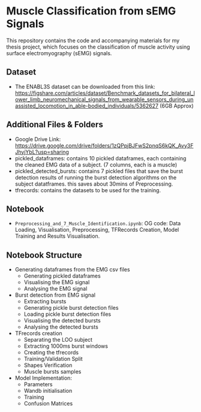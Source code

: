 
# Muscle Classification from sEMG Signals 

This repository contains the code and accompanying materials for my thesis project, which focuses on the classification of muscle activity using surface electromyography (sEMG) signals.

## Dataset
- The ENABL3S dataset can be downloaded from this link: https://figshare.com/articles/dataset/Benchmark_datasets_for_bilateral_lower_limb_neuromechanical_signals_from_wearable_sensors_during_unassisted_locomotion_in_able-bodied_individuals/5362627  (6GB Approx)


## Additional Files & Folders 
- Google Drive Link: https://drive.google.com/drive/folders/1zQPpjBJFwS2pnqS6kQK_Avy3FJhyjYbL?usp=sharing 
- pickled_dataframes: contains 10 pickled dataframes, each containing the cleaned EMG data of a subject. (7 columns, each is a muscle)
- pickled_detected_bursts: contains 7 pickled files that save the burst detection results of running the burst detection algorithms on the subject datatframes. this saves about 30mins of Preprocessing.
- tfrecords: contains the datasets to be used for the training. 


## Notebook
- `Preprocessing_and_7_Muscle_Identification.ipynb`: OG code: Data Loading, Visualisation, Preprocessing, TFRecords Creation, Model Training and Results Visualisation. 

[//]: # (## Hydra Script)
[//]: # (- `HYDRA_Script_7_Muscle_Identification.py`: Script to run the model on Hydra.)
[//]: # (- `submit.sh`: Submit script used to run the model's job on hydra &#40;super helpful as packages on hydra are tricky!&#41; )

## Notebook Structure 
- Generating dataframes from the EMG csv files 
   - Generating pickled dataframes 
   - Visualising the EMG signal 
   - Analysing the EMG signal
- Burst detection from EMG signal
   - Extracting bursts
   - Generating pickle burst detection files 
   - Loading pickle burst detection files
   - Visualising the detected bursts 
   - Analysing the detected bursts
- TFrecords creation
   - Separating the LOO subject
   - Extracting 1000ms burst windows
   - Creating the tfrecords
   - Training/Validation Split
   - Shapes Verification
   - Muscle bursts samples 
- Model Implementation: 
   - Parameters
   - Wandb initialisation 
   - Training
   - Confusion Matrices 
